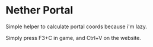 # Nether Portal

Simple helper to calculate portal coords because i'm lazy.

Simply press F3+C in game, and Ctrl+V on the website.